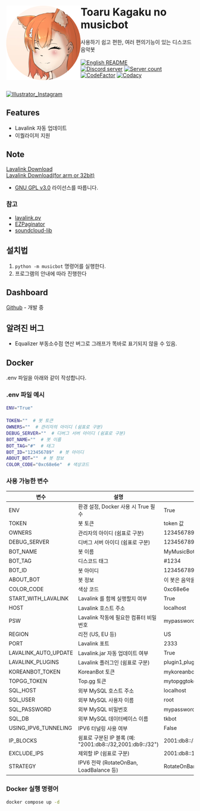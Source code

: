 <div align="center">
    <img align="left" class="fit-picture" src="./image/tk-musicbot-head-circle.png" alt="Toaru-kagaku-no-musicbot" width="200px" height="200px">
    <div align="left">
        <h1>Toaru Kagaku no musicbot</h1>
        <a>사용하기 쉽고 편한, 여러 편의기능이 있는 디스코드 음악봇</a><br><br>
        <a href="https://github.com/ajb3296/Toaru-kagaku-no-music-bot/blob/main/README.en.md"><img src="https://img.shields.io/badge/README-EN-blue" alt="English README"></a><br>
        <a href="https://discord.gg/etzmFDGFVg"><img src="https://img.shields.io/discord/803935936219578368?color=7289da&logo=discord&logoColor=white" alt="Discord server" /></a>
        <a href="https://discord.com/oauth2/authorize?client_id=714140461840728144&permissions=3165184&scope=bot"><img src="https://koreanbots.dev/api/widget/bots/servers/714140461840728144.svg" alt="Server count" /></a>
        <a href="https://www.codefactor.io/repository/github/ajb3296/toaru-kagaku-no-music-bot"><img src="https://www.codefactor.io/repository/github/ajb3296/toaru-kagaku-no-music-bot/badge" alt="CodeFactor" /></a>
        <a href="https://www.codacy.com/gh/ajb3296/Toaru-kagaku-no-music-bot/dashboard?utm_source=github.com&amp;utm_medium=referral&amp;utm_content=ajb3296/Toaru-kagaku-no-music-bot&amp;utm_campaign=Badge_Grade"><img src="https://app.codacy.com/project/badge/Grade/a077da0e48aa4adbad939e0e43042e60" alt="Codacy"/></a>
    </div>
</div>
<br><br>
<a href="https://www.instagram.com/jsl__054"><img src="https://img.shields.io/badge/Illustrator_Instagram-E4405F?style=flat&logo=Instagram&logoColor=white" alt="Illustrator_Instagram"></a>

## Features

* Lavalink 자동 업데이트
* 이퀄라이저 지원

## Note

[Lavalink Download](https://github.com/freyacodes/Lavalink/releases)<br>
[Lavalink Download(for arm or 32bit)](https://github.com/Cog-Creators/Lavalink-Jars/releases)

* [GNU GPL v3.0](https://www.gnu.org/licenses/gpl-3.0.html) 라이선스를 따릅니다.

### 참고

* [lavalink.py](https://github.com/Devoxin/Lavalink.py)
* [EZPaginator](https://github.com/khk4912/EZPaginator)
* [soundcloud-lib](https://github.com/3jackdaws/soundcloud-lib)

## 설치법

1. `python -m musicbot` 명령어를 실행한다.
2. 프로그램의 안내에 따라 진행한다

## Dashboard

[Github](https://github.com/ajb3296/Toaru-kagaku-no-music-bot-dashboard) - 개발 중

## 알려진 버그

* Equalizer 부동소수점 연산 버그로 그래프가 똑바로 표기되지 않을 수 있음.

## Docker
.env 파일을 아래와 같이 작성합니다.

### .env 파일 예시
```bash
ENV="True"

TOKEN=""  # 봇 토큰
OWNERS=""  # 관리자의 아이디 (쉼표로 구분)
DEBUG_SERVER=""  # 디버그 서버 아이디 (쉼표로 구분)
BOT_NAME=""  # 봇 이름
BOT_TAG="#"  # 태그
BOT_ID="123456789"  # 봇 아이디
ABOUT_BOT=""  # 봇 정보
COLOR_CODE="0xc68e6e"  # 색상코드
```

### 사용 가능한 변수

| 변수 | 설명 | 예시 |
|---|---|---|
| ENV | 환경 설정, Docker 사용 시 True 필수 | True |
| TOKEN | 봇 토큰 | token 값 |
| OWNERS | 관리자의 아이디 (쉼표로 구분) | 123456789012345678,987654321098765432 |
| DEBUG_SERVER | 디버그 서버 아이디 (쉼표로 구분) | 123456789012345678,987654321098765432 |
| BOT_NAME | 봇 이름 | MyMusicBot |
| BOT_TAG | 디스코드 태그 | #1234 |
| BOT_ID | 봇 아이디 | 123456789012345678 |
| ABOUT_BOT | 봇 정보 | 이 봇은 음악을 재생합니다. |
| COLOR_CODE | 색상 코드 | 0xc68e6e |
| START_WITH_LAVALINK | Lavalink 를 함께 실행할지 여부 | True |
| HOST | Lavalink 호스트 주소 | localhost |
| PSW | Lavalink 작동에 필요한 컴퓨터 비밀번호 | mypassword |
| REGION | 리전 (US, EU 등) | US |
| PORT | Lavalink 포트 | 2333 |
| LAVALINK_AUTO_UPDATE | Lavalink.jar 자동 업데이트 여부 | True |
| LAVALINK_PLUGINS | Lavalink 플러그인 (쉼표로 구분) | plugin1,plugin2 |
| KOREANBOT_TOKEN | KoreanBot 토큰 | mykoreanbottoken |
| TOPGG_TOKEN | Top.gg 토큰 | mytopggtoken |
| SQL_HOST | 외부 MySQL 호스트 주소 | localhost |
| SQL_USER | 외부 MySQL 사용자 이름 | root |
| SQL_PASSWORD | 외부 MySQL 비밀번호 | mypassword |
| SQL_DB | 외부 MySQL 데이터베이스 이름 | tkbot |
| USING_IPV6_TUNNELING | IPV6 터널링 사용 여부 | False |
| IP_BLOCKS | 쉼표로 구분된 IP 블록 (예: "2001:db8::/32,2001:db9::/32") | 2001:db8::/32,2001:db9::/32 |
| EXCLUDE_IPS | 제외할 IP (쉼표로 구분) | 2001:db8::1,2001:db8::2 |
| STRATEGY | IPV6 전략 (RotateOnBan, LoadBalance 등) | RotateOnBan |

### Docker 실행 명령어
```bash
docker compose up -d
```